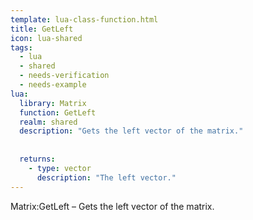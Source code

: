 ```yaml
---
template: lua-class-function.html
title: GetLeft
icon: lua-shared
tags:
  - lua
  - shared
  - needs-verification
  - needs-example
lua:
  library: Matrix
  function: GetLeft
  realm: shared
  description: "Gets the left vector of the matrix."
  
  
  returns:
    - type: vector
      description: "The left vector."
---
```


<div class="lua__search__keywords">
Matrix:GetLeft &#x2013; Gets the left vector of the matrix.
</div>
